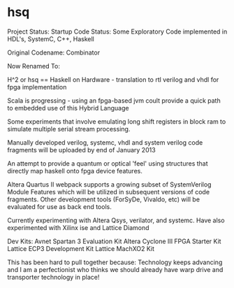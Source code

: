 hsq
===

Project Status: Startup
Code Status: Some Exploratory Code implemented in HDL's, SystemC, C++, Haskell

Original Codename: Combinator 

Now Renamed To: 

  H^2 or hsq == Haskell on Hardware - translation to rtl verilog and vhdl for fpga implementation

  Scala is progressing - using an fpga-based jvm coult provide a quick path to embedded use of this Hybrid Language
  
Some experiments that involve emulating long shift registers in block ram to simulate multiple serial stream processing.

Manually developed verilog, systemc, vhdl and system verilog code fragments will be uploaded by end of January 2013

An attempt to provide a quantum or optical 'feel' using structures that directly map haskell onto fpga device features.

Altera Quartus II webpack supports a growing subset of SystemVerilog Module Features which will be utilized in subsequent
versions of code fragments. Other development tools (ForSyDe, Vivaldo, etc) will be evaluated for use as back end tools.

Currently experimenting with Altera Qsys, verilator, and systemc. 
Have also experimented with Xilinx ise and Lattice Diamond

Dev Kits:
  Avnet Spartan 3 Evaluation Kit
  Altera Cyclone III FPGA Starter Kit
  Lattice ECP3 Development Kit
  Lattice MachXO2 Kit
  
This has been hard to pull together because:
  Technology keeps advancing and I am a perfectionist who thinks we should already have warp drive and transporter technology in place!
  
